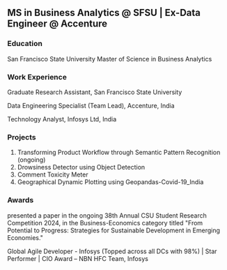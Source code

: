## MS in Business Analytics @ SFSU | Ex-Data Engineer @ Accenture

### Education
San Francisco State University
Master of Science in Business Analytics

### Work Experience
Graduate Research Assistant, San Francisco State University

Data Engineering Specialist (Team Lead), Accenture, India

Technology Analyst, Infosys Ltd, India

### Projects
1. Transforming Product Workflow through Semantic Pattern Recognition (ongoing)
2. Drowsiness Detector using Object Detection
3. Comment Toxicity Meter
4. Geographical Dynamic Plotting using Geopandas-Covid-19_India

### Awards
presented a paper in the ongoing 38th Annual CSU Student Research Competition 2024, in the Business-Economics category titled "From Potential to Progress: Strategies for Sustainable Development in Emerging Economies."

Global Agile Developer - Infosys (Topped across all DCs with 98%) | Star Performer | CIO Award – NBN HFC Team, Infosys

